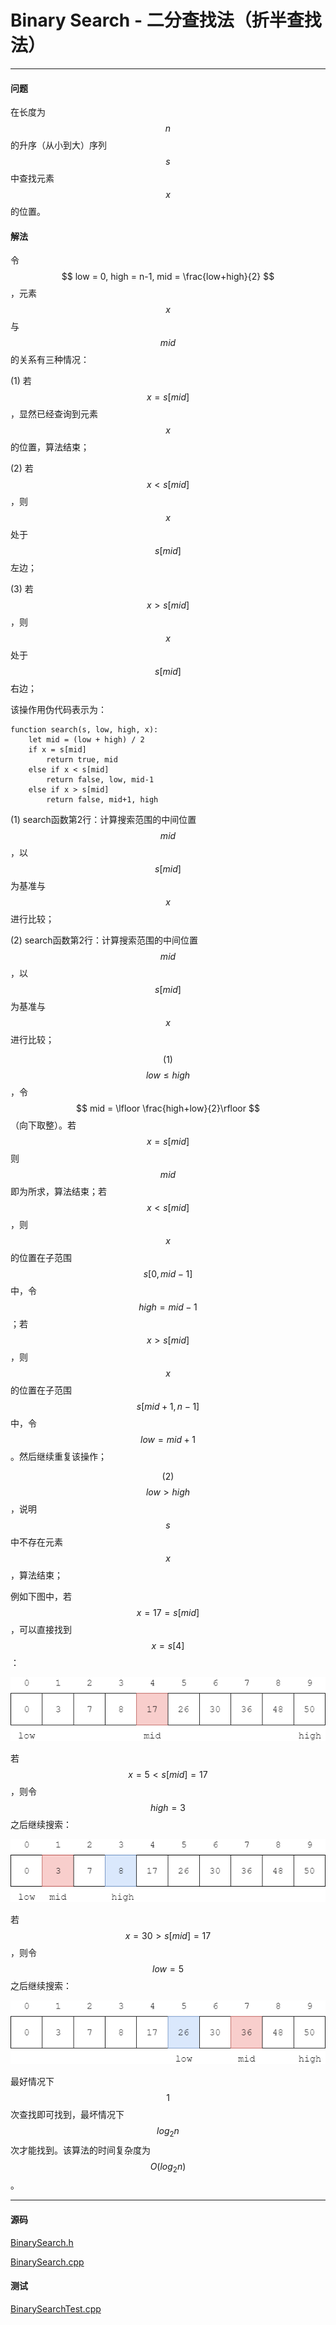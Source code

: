 <script type="text/javascript" src="https://cdnjs.cloudflare.com/ajax/libs/mathjax/2.7.1/MathJax.js?config=TeX-AMS-MML_HTMLorMML"></script>

# Binary Search - 二分查找法（折半查找法）

--------

#### 问题

在长度为$$ n $$的升序（从小到大）序列$$ s $$中查找元素$$ x $$的位置。

#### 解法

令$$ low = 0, high = n-1, mid = \frac{low+high}{2} $$，元素$$ x $$与$$ mid $$的关系有三种情况：

(1) 若$$ x = s[mid] $$，显然已经查询到元素$$ x $$的位置，算法结束；

(2) 若$$ x \lt s[mid] $$，则$$ x $$处于$$ s[mid] $$左边；

(3) 若$$ x \gt s[mid] $$，则$$ x $$处于$$ s[mid] $$右边；

该操作用伪代码表示为：

```
function search(s, low, high, x):
    let mid = (low + high) / 2
    if x = s[mid]
        return true, mid
    else if x < s[mid]
        return false, low, mid-1
    else if x > s[mid]
        return false, mid+1, high
```

(1) search函数第2行：计算搜索范围的中间位置$$ mid $$，以$$ s[mid] $$为基准与$$ x $$进行比较；

(2) search函数第2行：计算搜索范围的中间位置$$ mid $$，以$$ s[mid] $$为基准与$$ x $$进行比较；


$$ (1) $$ $$ low \leq high $$，令$$ mid = \lfloor \frac{high+low}{2}\rfloor $$（向下取整）。若$$ x = s[mid] $$则$$ mid $$即为所求，算法结束；若$$ x \lt s[mid] $$，则$$ x $$的位置在子范围$$ s[0,mid-1] $$中，令$$ high = mid-1 $$；若$$ x \gt s[mid] $$，则$$ x $$的位置在子范围$$ s[mid+1,n-1] $$中，令$$ low = mid+1 $$。然后继续重复该操作；

$$ (2) $$ $$ low \gt high $$，说明$$ s $$中不存在元素$$ x $$，算法结束；

例如下图中，若$$ x = 17 = s[mid] $$，可以直接找到$$ x = s[4] $$：

![BinarySearch1.png](../res/BinarySearch1.png)

若$$ x = 5 \lt s[mid] = 17 $$，则令$$ high = 3 $$之后继续搜索：

![BinarySearch2.png](../res/BinarySearch2.png)

若$$ x = 30 \gt s[mid] = 17 $$，则令$$ low = 5 $$之后继续搜索：

![BinarySearch3.png](../res/BinarySearch3.png)

最好情况下$$ 1 $$次查找即可找到，最坏情况下$$ log_2 n $$次才能找到。该算法的时间复杂度为$$ O(log_2 n) $$。

--------

#### 源码

[BinarySearch.h](https://github.com/linrongbin16/Way-to-Algorithm/blob/master/src/Search/BinarySearch.h)

[BinarySearch.cpp](https://github.com/linrongbin16/Way-to-Algorithm/blob/master/src/Search/BinarySearch.cpp)

#### 测试

[BinarySearchTest.cpp](https://github.com/linrongbin16/Way-to-Algorithm/blob/master/src/Search/BinarySearchTest.cpp)
